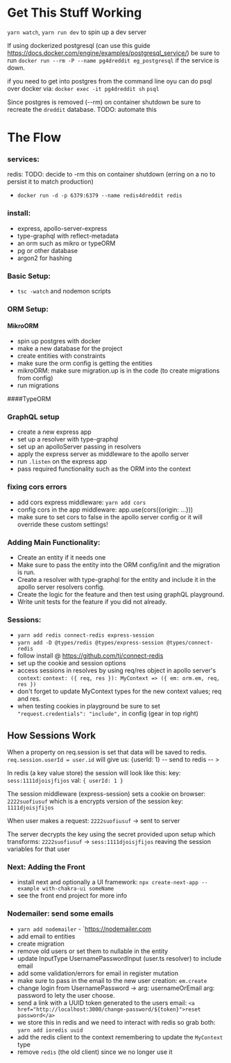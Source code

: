 # Get This Stuff Working

`yarn watch`, `yarn run dev` to spin up a dev server

If using dockerized postgresql (can use this guide https://docs.docker.com/engine/examples/postgresql_service/) be sure to run `docker run --rm -P --name pg4dreddit eg_postgresql` if the service is down.

if you need to get into postgres from the command line oyu can do psql over docker via:
`docker exec -it pg4dreddit sh`
`psql`

Since postgres is removed (--rm) on container shutdown be sure to recreate the `dreddit` database. TODO: automate this

# The Flow

### services:

redis: TODO: decide to -rm this on container shutdown (erring on a no to persist it to match production)

- `docker run -d -p 6379:6379 --name redis4dreddit redis`

### install:

- express, apollo-server-express
- type-graphql with reflect-metadata
- an orm such as mikro or typeORM
- pg or other database
- argon2 for hashing

### Basic Setup:

- `tsc -watch` and nodemon scripts

### ORM Setup:

#### MikroORM

- spin up postgres with docker
- make a new database for the project
- create entities with constraints
- make sure the orm config is getting the entities
- mikroORM: make sure migration.up is in the code (to create migrations from config)
- run migrations

####TypeORM

### GraphQL setup

- create a new express app
- set up a resolver with type-graphql
- set up an apolloServer passing in resolvers
- apply the express server as middleware to the apollo server
- run `.listen` on the express app
- pass required functionality such as the ORM into the context

### fixing cors errors

- add cors express middleware: `yarn add cors`
- config cors in the app middleware: app.use(cors({origin: ...}))
- make sure to set cors to false in the apollo server config or it will override these custom settings!

### Adding Main Functionality:

- Create an entity if it needs one
- Make sure to pass the entity into the ORM config/init and the migration is run.
- Create a resolver with type-graphql for the entity and include it in the apollo server resolvers config.
- Create the logic for the feature and then test using graphQL playground.
- Write unit tests for the feature if you did not already.

### Sessions:

- `yarn add redis connect-redis express-session`
- `yarn add -D @types/redis @types/express-session @types/connect-redis`
- follow install @ https://github.com/tj/connect-redis
- set up the cookie and session options
- access sessions in resolves by using req/res object in apollo server's `context`:
  `context: ({ req, res }): MyContext => ({ em: orm.em, req, res })`
- don't forget to update MyContext types for the new context values; req and res.
- when testing cookies in playground be sure to set `"request.credentials": "include",` in config (gear in top right)

## How Sessions Work

When a property on req.session is set that data will be saved to redis.
`req.session.userId = user.id`
will give us:
{userId: 1} -- send to redis -- >

In redis (a key value store) the session will look like this:
key: `sess:1111djoisjfijos` val: `{ userId: 1 }`

The session middleware (express-session) sets a cookie on browser: `2222suofiusuf` which is a encrypts version of the session key: `1111djoisjfijos`

When user makes a request: `2222suofiusuf` -> sent to server

The server decrypts the key using the secret provided upon setup which transforms:
`2222suofiusuf` -> `sess:1111djoisjfijos` reaving the session variables for that user

### Next: Adding the Front

- install next and optionally a UI framework: `npx create-next-app --example with-chakra-ui someName`
- see the front end project for more info

### Nodemailer: send some emails

- `yarn add nodemailer` - `https://nodemailer.com
- add email to entities
- create migration
- remove old users or set them to nullable in the entity
- update InputType UsernamePasswordInput (user.ts resolver) to include email
- add some validation/errors for email in register mutation
- make sure to pass in the email to the new user creation: `em.create`
- change login from UsernamePassword -> arg: usernameOrEmail arg: password to lety the user choose.
- send a link with a UUID token generated to the users email: `<a href="http://localhost:3000/change-password/${token}">reset password</a>`
- we store this in redis and we need to interact with redis so grab both: `yarn add ioredis uuid`
- add the redis client to the context remembering to update the `MyContext` type
- remove `redis` (the old client) since we no longer use it
